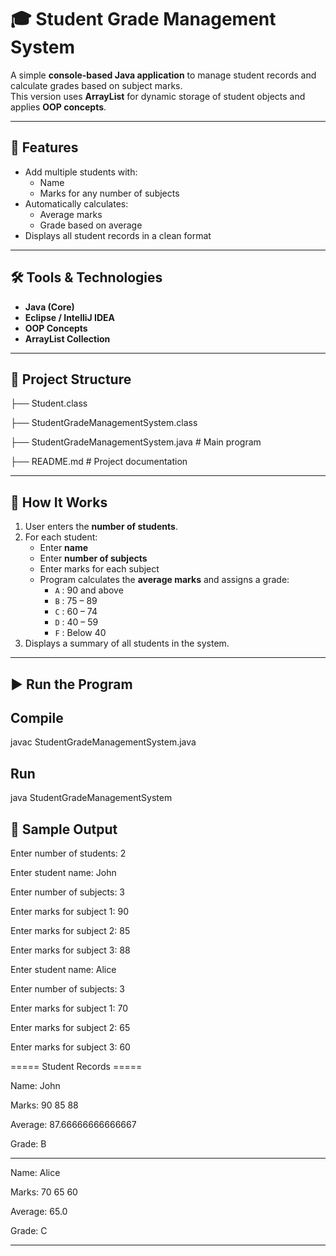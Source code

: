 # 🎓 Student Grade Management System

A simple **console-based Java application** to manage student records and calculate grades based on subject marks.  
This version uses **ArrayList** for dynamic storage of student objects and applies **OOP concepts**.

---

## 🚀 Features
- Add multiple students with:
  - Name
  - Marks for any number of subjects
- Automatically calculates:
  - Average marks
  - Grade based on average
- Displays all student records in a clean format

---

## 🛠️ Tools & Technologies
- **Java (Core)**
- **Eclipse / IntelliJ IDEA**
- **OOP Concepts**
- **ArrayList Collection**

---

## 📂 Project Structure

├── Student.class

├── StudentGradeManagementSystem.class

├── StudentGradeManagementSystem.java # Main program 

├── README.md # Project documentation

---

## 📖 How It Works
1. User enters the **number of students**.  
2. For each student:
   - Enter **name**  
   - Enter **number of subjects**  
   - Enter marks for each subject  
   - Program calculates the **average marks** and assigns a grade:  
     - `A` : 90 and above  
     - `B` : 75 – 89  
     - `C` : 60 – 74  
     - `D` : 40 – 59  
     - `F` : Below 40  
3. Displays a summary of all students in the system.

---

## ▶️ Run the Program
## Compile

javac StudentGradeManagementSystem.java

## Run

java StudentGradeManagementSystem

## 📝 Sample Output

Enter number of students: 2


Enter student name: John

Enter number of subjects: 3

Enter marks for subject 1: 90

Enter marks for subject 2: 85

Enter marks for subject 3: 88





Enter student name: Alice

Enter number of subjects: 3

Enter marks for subject 1: 70

Enter marks for subject 2: 65

Enter marks for subject 3: 60

===== Student Records =====

Name: John

Marks: 90 85 88 

Average: 87.66666666666667

Grade: B

-------------------------
Name: Alice

Marks: 70 65 60 

Average: 65.0

Grade: C

-------------------------

